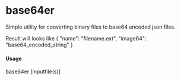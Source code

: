 # base64er

Simple utility for converting binary files to base64 encoded json files.

Result will looks like { "name": "filename.ext", "image64": "base64_encoded_string" }

#### Usage
base64er [inputfile(s)]
